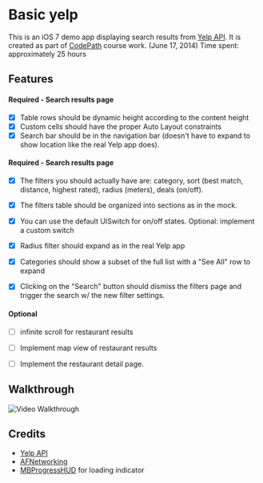 Basic yelp
======


This is an iOS 7 demo app displaying search results from [Yelp API](http://www.yelp.com/developers/documentation). It is created as part of [CodePath](http://codepath.com/) course work. (June 17, 2014)
Time spent: approximately 25 hours

Features
---------
#### Required - Search results page
- [x] Table rows should be dynamic height according to the content height
- [x] Custom cells should have the proper Auto Layout constraints
- [x] Search bar should be in the navigation bar (doesn't have to expand to show location like the real Yelp app does).

#### Required - Search results page
- [x] The filters you should actually have are: category, sort (best match, distance, highest rated), radius (meters), deals (on/off).
- [x] The filters table should be organized into sections as in the mock.
- [x] You can use the default UISwitch for on/off states. Optional: implement a custom switch
- [x] Radius filter should expand as in the real Yelp app
- [x] Categories should show a subset of the full list with a "See All" row to expand
- [x] Clicking on the "Search" button should dismiss the filters page and trigger the search w/ the new filter settings.


#### Optional
- [ ] infinite scroll for restaurant results
- [ ] Implement map view of restaurant results
- [ ]  Implement the restaurant detail page.
 

Walkthrough
------------
![Video Walkthrough](anime.gif)

Credits
---------
* [Yelp API](http://www.yelp.com/developers/documentation)
* [AFNetworking](https://github.com/AFNetworking/AFNetworking)
* [MBProgressHUD](https://github.com/matej/MBProgressHUD) for loading indicator
